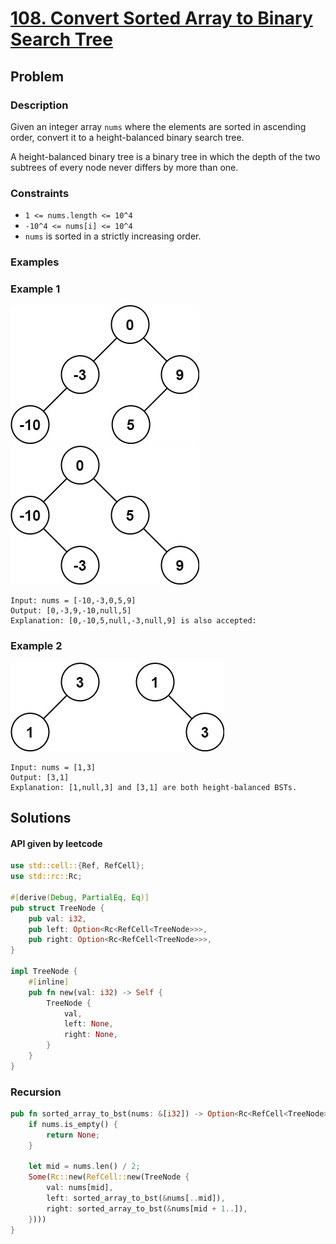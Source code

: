 # [108. Convert Sorted Array to Binary Search Tree](https://leetcode.com/problems/convert-sorted-array-to-binary-search-tree/)

## Problem

### Description

Given an integer array `nums` where the elements are sorted in ascending order,
convert it to a height-balanced binary search tree.

A height-balanced binary tree is a binary tree in which the depth of the two
subtrees of every node never differs by more than one.

### Constraints

* `1 <= nums.length <= 10^4`
* `-10^4 <= nums[i] <= 10^4`
* `nums` is sorted in a strictly increasing order.

### Examples

### Example 1

![image](resources/108/ex1a.jpg)
![image](resources/108/ex1b.jpg)

```text
Input: nums = [-10,-3,0,5,9]
Output: [0,-3,9,-10,null,5]
Explanation: [0,-10,5,null,-3,null,9] is also accepted:
```

### Example 2

![image](resources/108/ex2.jpg)

```text
Input: nums = [1,3]
Output: [3,1]
Explanation: [1,null,3] and [3,1] are both height-balanced BSTs.
```

## Solutions

#### API given by leetcode

```rust
use std::cell::{Ref, RefCell};
use std::rc::Rc;

#[derive(Debug, PartialEq, Eq)]
pub struct TreeNode {
    pub val: i32,
    pub left: Option<Rc<RefCell<TreeNode>>>,
    pub right: Option<Rc<RefCell<TreeNode>>>,
}

impl TreeNode {
    #[inline]
    pub fn new(val: i32) -> Self {
        TreeNode {
            val,
            left: None,
            right: None,
        }
    }
}
```

### Recursion

```rust
pub fn sorted_array_to_bst(nums: &[i32]) -> Option<Rc<RefCell<TreeNode>>> {
    if nums.is_empty() {
        return None;
    }

    let mid = nums.len() / 2;
    Some(Rc::new(RefCell::new(TreeNode {
        val: nums[mid],
        left: sorted_array_to_bst(&nums[..mid]),
        right: sorted_array_to_bst(&nums[mid + 1..]),
    })))
}
```
